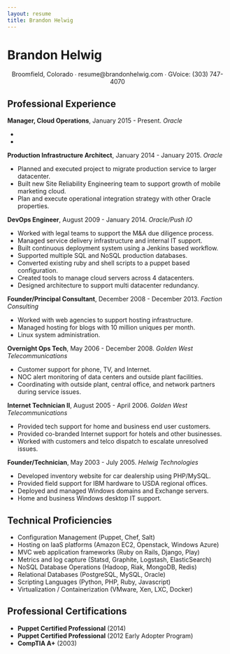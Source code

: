 ```yaml
---
layout: resume
title: Brandon Helwig
---
```


# Brandon Helwig
<center>Broomfield, Colorado ∙ resume@brandonhelwig.com ∙ GVoice: (303) 747-4070</center>

## Professional Experience

**Manager, Cloud Operations**, January 2015 - Present. *Oracle*

  *
  *

**Production Infrastructure Architect**, January 2014 - January 2015. *Oracle*

  * Planned and executed project to migrate production service to larger datacenter.
  * Built new Site Reliability Engineering team to support growth of mobile marketing cloud.
  * Plan and execute operational integration strategy with other Oracle properties.

**DevOps Engineer**, August 2009 - January 2014. *Oracle/Push IO*

  * Worked with legal teams to support the M&A due diligence process.
  * Managed service delivery infrastructure and internal IT support.
  * Built continuous deployment system using a Jenkins based workflow.
  * Supported multiple SQL and NoSQL production databases.
  * Converted existing ruby and shell scripts to a puppet based configuration.
  * Created tools to manage cloud servers across 4 datacenters.
  * Designed architecture to support multi datacenter redundancy.

**Founder/Principal Consultant**, December 2008 - December 2013. *Faction Consulting*

  * Worked with web agencies to support hosting infrastructure.
  * Managed hosting for blogs with 10 million uniques per month.
  * Linux system administration.

**Overnight Ops Tech**, May 2006 - December 2008. *Golden West Telecommunications*

  * Customer support for phone, TV, and Internet.
  * NOC alert monitoring of data centers and outside plant facilities.
  * Coordinating with outside plant, central office, and network partners during service issues.

**Internet Technician II**, August 2005 - April 2006. *Golden West Telecommunications*

  * Provided tech support for home and business end user customers.
  * Provided co-branded Internet support for hotels and other businesses.
  * Worked with customers and telco dispatch to escalate unresolved issues.

**Founder/Technician**, May 2003 - July 2005. *Helwig Technologies*

  * Developed inventory website for car dealership using PHP/MySQL.
  * Provided field support for IBM hardware to USDA regional offices.
  * Deployed and managed Windows domains and Exchange servers.
  * Home and business Windows desktop IT support.

## Technical Proficiencies

  * Configuration Management (Puppet, Chef, Salt)
  * Hosting on IaaS platforms (Amazon EC2, Openstack, Windows Azure)
  * MVC web application frameworks (Ruby on Rails, Django, Play)
  * Metrics and log capture (Statsd, Graphite, Logstash, ElasticSearch)
  * NoSQL Database Operations (Hadoop, Riak, MongoDB, Redis)
  * Relational Databases (PostgreSQL, MySQL, Oracle)
  * Scripting Languages (Python, PHP, Ruby, Javascript)
  * Virtualization / Containerization (VMware, Xen, LXC, Docker)

## Professional Certifications
  * **Puppet Certified Professional** (2014)
  * **Puppet Certified Professional** (2012 Early Adopter Program)
  * **CompTIA A+** (2003)
